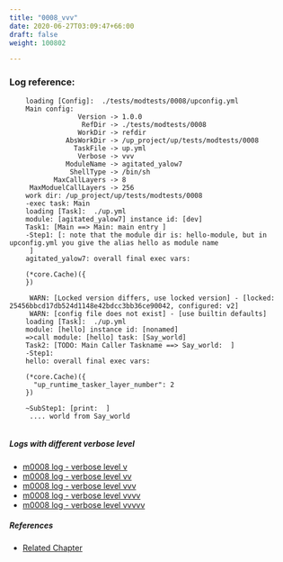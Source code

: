 ```yaml
---
title: "0008_vvv"
date: 2020-06-27T03:09:47+66:00
draft: false
weight: 100802

---
```


### Log reference: <no value>

```
    loading [Config]:  ./tests/modtests/0008/upconfig.yml
    Main config:
                 Version -> 1.0.0
                  RefDir -> ./tests/modtests/0008
                 WorkDir -> refdir
              AbsWorkDir -> /up_project/up/tests/modtests/0008
                TaskFile -> up.yml
                 Verbose -> vvv
              ModuleName -> agitated_yalow7
               ShellType -> /bin/sh
           MaxCallLayers -> 8
     MaxModuelCallLayers -> 256
    work dir: /up_project/up/tests/modtests/0008
    -exec task: Main
    loading [Task]:  ./up.yml
    module: [agitated_yalow7] instance id: [dev]
    Task1: [Main ==> Main: main entry ]
    -Step1: [: note that the module dir is: hello-module, but in upconfig.yml you give the alias hello as module name
     ]
    agitated_yalow7: overall final exec vars:
    
    (*core.Cache)({
    })
    
     WARN: [Locked version differs, use locked version] - [locked: 25456bbcd17db524d1148e42bdcc3bb36ce90042, configured: v2]
     WARN: [config file does not exist] - [use builtin defaults]
    loading [Task]:  ./up.yml
    module: [hello] instance id: [nonamed]
    =>call module: [hello] task: [Say_world]
    Task2: [TODO: Main Caller Taskname ==> Say_world:  ]
    -Step1:
    hello: overall final exec vars:
    
    (*core.Cache)({
      "up_runtime_tasker_layer_number": 2
    })
    
    ~SubStep1: [print:  ]
     .... world from Say_world
    
```

##### Logs with different verbose level
* [m0008 log - verbose level v](../../logs/m0008_v)
* [m0008 log - verbose level vv](../../logs/m0008_vv)
* [m0008 log - verbose level vvv](../../logs/m0008_vvv)
* [m0008 log - verbose level vvvv](../../logs/m0008_vvvv)
* [m0008 log - verbose level vvvvv](../../logs/m0008_vvvvv)

##### References
* [Related Chapter](../../module/0008)

